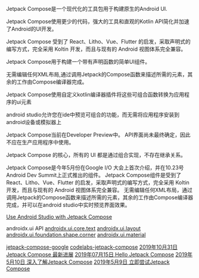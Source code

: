 Jetpack Compose是一个现代化的工具包用于构建原生的Android UI.

Jetpack Compose使用更少的代码，强大的工具和直观的Kotlin API简化并加速了Android的UI开发。

Jetpack Compose 受到了 React、Litho、Vue、Flutter 的启发，采取声明式的编写方式，完全采用 Koltin 开发，而且与现有的 Android 视图体系完全兼容。

Jetpack Compose用于构建一个带有声明函数的简单UI组件。

无需编辑任何XML布局,通过调用Jetpack的Compose函数来描述所需的元素，其余的工作由Compose编译器完成。

Jetpack Compose使用自定义kotlin编译器插件将这些可组合函数转换为应用程序的ui元素

android studio允许您在ide中预览可组合的功能，而无需将应用程序安装到android设备或模拟器上

Jetpack Compose当前在Developer Preview中。 API界面尚未最终确定，因此不应在生产应用程序中使用。

Jetpack Compose 的核心，所有的 UI 都是通过组合实现，不存在继承关系。


Jetpack Compose是今年5月份在Google I/O 大会上首次介绍，并在10.23号Android Dev Summit上正式推出的组件。
Jetpack Compose组件是受到了 React、Litho、Vue、Flutter 的启发，采取声明式的编写方式，完全采用 Koltin 开发，而且与现有的 Android 视图体系完全兼容。
无需编辑任何XML布局，通过调用Jetpack的Compose函数来描述所需的元素，其余的工作由Compose编译器完成，并可以在android studio中实时预览界面效果。


[Use Android Studio with Jetpack Compose](https://developer.android.com/jetpack/compose/setup)

androidx.ui API
[androidx.ui.core.text](https://developer.android.com/reference/kotlin/androidx/ui/core/package-summary#text)
[androidx.ui.layout](https://developer.android.com/reference/kotlin/androidx/ui/layout/package-summary#column)
[androidx.ui.foundation.shape.corner](https://developer.android.com/reference/kotlin/androidx/ui/foundation/shape/corner/package-summary)
[androidx.ui.material](https://developer.android.com/reference/kotlin/androidx/ui/material/package-summary#materialtheme)

[jetpack-compose-google](https://developer.android.com/jetpack/compose)
[codelabs-jetpack-compose](https://codelabs.developers.google.com/codelabs/jetpack-compose-basics/index.html?index=..%2F..index#0)
[2019年10月31日 Jetpack Compose 最新进展](https://juejin.im/post/5db7933ae51d4529f07977e4)
[2019年07月15日 Hello Jetpack Compose](https://zhuanlan.zhihu.com/p/67838438)
[2019年5月10日 深入了解Jetpack Compose](https://engineering.q42.nl/android-jetpack-compose/)
[2019年5月9日 立即尝试Jetpack Compose](https://engineering.q42.nl/try-jetpack-compose-today/)